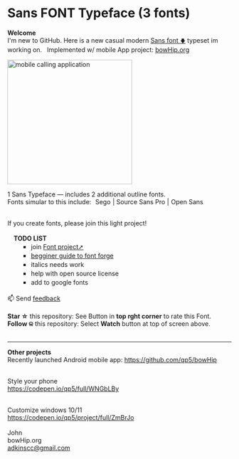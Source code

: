 # Sans FONT Typeface (3 fonts)
<b>Welcome</b> <br>
I'm new to GitHub.
Here is a new casual modern <a href="https://github.com/qp5/FONT/raw/main/FONT.zip">Sans font <small>🡇</small></a> typeset im working on.   Implemented w/ mobile App project: <a target="_blank" href="https://bowHip.org">bowHip.org</a><br>

<a href="https://github.com/qp5/FONT/raw/main/FONT.zip"><img style="height: 280px; margin-bottom:-0px; margin-top:0px;" src="https://bowhip.org/img/font_thumb_publisher_card.png" alt="mobile calling application"></a> 

1 Sans Typeface — includes 2 additional outline fonts.<br>
Fonts simular to this include:  Sego | Source Sans Pro | Open Sans<br><br>

If you create fonts, please join this light project! <br><br>
  <b>TODO LIST</b><br> 
    ￭  join <a href="mailto: support@bowhip.org">Font project➚</a><br>
    ￭  <a target="_blank" href="https://docs.google.com/spreadsheets/d/1QFqHY0WCPMAcdvhw5gkbb41fypRS65OzTCu16LnhkaE/edit?usp=sharing">begginer guide to font forge</a><br>
    ￭  italics needs work<br>
    ￭  help with open source license<br>
    ￭  add to google fonts<br>
    <br>
    📫 Send <a href="mailto: support@bowhip.org">feedback</a> <br><br>
    <b>Star ☆</b> this repository: See Button in <b>top rght corner</b> to rate this Font.<br>
    <b>Follow ଳ</b> this repository: Select <b>Watch</b> button at top of screen above.   <br><br>
    
____________________________________________________________
<b>Other projects</b><br>
Recently launched Android mobile app:  https://github.com/qp5/bowHip<br><br>

Style your phone<br>
https://codepen.io/qp5/full/WNGbLBy<br><br>

Customize windows 10/11<br>
https://codepen.io/qp5/project/full/ZmBrJo<br><br>
John<br>
bowHip.org <br>
adkinscc@gmail.com
